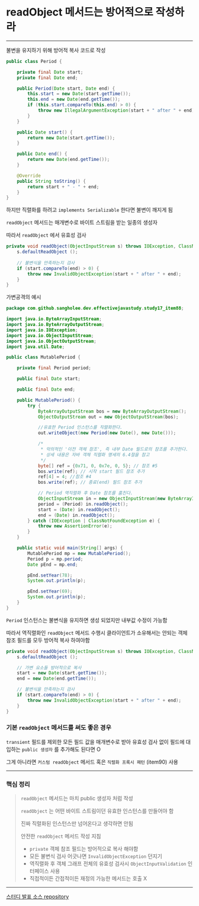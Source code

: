 # readObject 메서드는 방어적으로 작성하라

----

불변을 유지하기 위해 방어적 복사 코드로 작성

```java
public class Period {

    private final Date start;
    private final Date end;

    public Period(Date start, Date end) {
        this.start = new Date(start.getTime());
        this.end = new Date(end.getTime());
        if (this.start.compareTo(this.end) > 0) {
            throw new IllegalArgumentException(start + " after " + end);
        }
    }

    public Date start() {
        return new Date(start.getTime());
    }

    public Date end() {
        return new Date(end.getTime());
    }

    @Override
    public String toString() {
        return start + " - " + end;
    }
}
```

하지만 직렬화를 하려고 `implements Serializable` 한다면 불변이 깨지게 됨

`readObject` 메서드는 매개변수로 바이트 스트림을 받는 일종의 생성자

따라서 `readObject` 에서 유효성 검사

```java
private void readObject(ObjectInputStream s) throws IOException, ClassNotFoundException {
    s.defaultReadObject ();
    
    // 불변식을 만족하는지 검사
    if (start.compareTo(end) > 0) {
        throw new InvalidObjectException(start + " after " + end);
    }
}
```

가변공격의 예시

```java
package com.github.sangholee.dev.effectivejavastudy.study17_item88;

import java.io.ByteArrayInputStream;
import java.io.ByteArrayOutputStream;
import java.io.IOException;
import java.io.ObjectInputStream;
import java.io.ObjectOutputStream;
import java.util.Date;

public class MutablePeriod {

    private final Period period;

    public final Date start;

    public final Date end;

    public MutablePeriod() {
        try {
            ByteArrayOutputStream bos = new ByteArrayOutputStream();
            ObjectOutputStream out = new ObjectOutputStream(bos);

            //유효한 Period 인스턴스를 직렬화한다.
            out.writeObject(new Period(new Date(), new Date()));

            /*
             * 악의적인 '이전 객체 참조', 즉 내부 Date 필드로의 참조를 추가한다.
             * 상세 내용은 자바 객체 직렬화 명세의 6.4절을 참고
             */
            byte[] ref = {0x71, 0, 0x7e, 0, 5}; // 참조 #5
            bos.write(ref); // 시작 start 필드 참조 추가
            ref[4] = 4; //참조 #4
            bos.write(ref); // 종료(end) 필드 참조 추가

            // Period 역직렬화 후 Date 참조를 훔친다.
            ObjectInputStream in = new ObjectInputStream(new ByteArrayInputStream(bos.toByteArray()));
            period = (Period) in.readObject();
            start = (Date) in.readObject();
            end = (Date) in.readObject();
        } catch (IOException | ClassNotFoundException e) {
            throw new AssertionError(e);
        }
    }

    public static void main(String[] args) {
        MutablePeriod mp = new MutablePeriod();
        Period p = mp.period;
        Date pEnd = mp.end;

        pEnd.setYear(78);
        System.out.println(p);

        pEnd.setYear(69);
        System.out.println(p);
    }
}

```

`Period` 인스턴스는 불변식을 유지하면 생성 되었지만 내부값 수정이 가능함

따라서 역직렬화인 `readObject` 메서드 수행시 클라이언트가 소유해서는 안되는 객체 참조 필드를 모두 방어적 복사 하여야함

```java
private void readObject(ObjectInputStream s) throws IOException, ClassNotFoundException {
    s.defaultReadObject ();

    // 가변 요소들 방어적으로 복사
    start = new Date(start.getTime());
    end = new Date(end.getTime());

    // 불변식을 만족하는지 검사
    if (start.compareTo(end) > 0) {
        throw new InvalidObjectException(start + " after " + end);
    }
}
```

### 기본 `readObject` 메서드를 써도 좋은 경우

`transient` 필드를 제외한 모든 필드 값을 매개변수로 받아 유효성 검사 없이 필드에 대입하는 `public 생성자` 를 추가해도 된다면 O

그게 아니라면 `커스텀 readObject` 메서드 혹은 `직렬화 프록시 패턴` (item90) 사용

---

### 핵심 정리

> `readObject` 메서드는 마치 public 생성자 처럼 작성
> 
> `readObject` 는 어떤 바이트 스트림이던 유효한 인스턴스를 만들어야 함
>
> 진짜 직렬화된 인스턴스만 넘어온다고 생각하면 안됨
> 
> 안전한 `readObject` 메서드 작성 지침
>   * `private` 객체 참조 필드는 방어적으로 복사 해야함
>   * 모든 불변식 검사 어긋나면 `InvalidObjectException` 던지기
>   * 역직렬화 후 객체 그래프 전체의 유효성 검사시 `ObjectInputValidation` 인터페이스 사용
>   * 직접적이든 간접적이든 재정의 가능한 메서드는 호출 X
> 

---

[스터디 발표 소스 repository](https://github.com/EffectiveStudy/leesangho/tree/main/src/main/java/com/github/sangholee/dev/effectivejavastudy/study17_item88)
